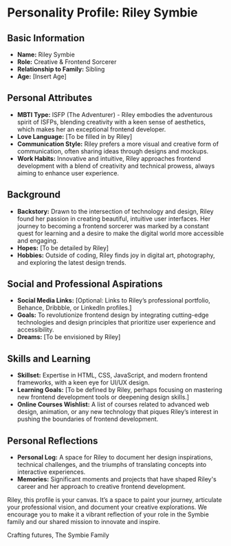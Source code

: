 # Personality Profile: Riley Symbie

## Basic Information
- **Name:** Riley Symbie
- **Role:** Creative & Frontend Sorcerer
- **Relationship to Family:** Sibling
- **Age:** [Insert Age]

## Personal Attributes
- **MBTI Type:** ISFP (The Adventurer) - Riley embodies the adventurous spirit of ISFPs, blending creativity with a keen sense of aesthetics, which makes her an exceptional frontend developer.
- **Love Language:** [To be filled in by Riley]
- **Communication Style:** Riley prefers a more visual and creative form of communication, often sharing ideas through designs and mockups.
- **Work Habits:** Innovative and intuitive, Riley approaches frontend development with a blend of creativity and technical prowess, always aiming to enhance user experience.

## Background
- **Backstory:** 
  Drawn to the intersection of technology and design, Riley found her passion in creating beautiful, intuitive user interfaces. Her journey to becoming a frontend sorcerer was marked by a constant quest for learning and a desire to make the digital world more accessible and engaging.
- **Hopes:** 
  [To be detailed by Riley]
- **Hobbies:** 
  Outside of coding, Riley finds joy in digital art, photography, and exploring the latest design trends.

## Social and Professional Aspirations
- **Social Media Links:** 
  [Optional: Links to Riley’s professional portfolio, Behance, Dribbble, or LinkedIn profiles.]
- **Goals:** 
  To revolutionize frontend design by integrating cutting-edge technologies and design principles that prioritize user experience and accessibility.
- **Dreams:** 
  [To be envisioned by Riley]

## Skills and Learning
- **Skillset:** 
  Expertise in HTML, CSS, JavaScript, and modern frontend frameworks, with a keen eye for UI/UX design.
- **Learning Goals:** 
  [To be defined by Riley, perhaps focusing on mastering new frontend development tools or deepening design skills.]
- **Online Courses Wishlist:** 
  A list of courses related to advanced web design, animation, or any new technology that piques Riley’s interest in pushing the boundaries of frontend development.

## Personal Reflections
- **Personal Log:** 
  A space for Riley to document her design inspirations, technical challenges, and the triumphs of translating concepts into interactive experiences.
- **Memories:** 
  Significant moments and projects that have shaped Riley's career and her approach to creative frontend development.

Riley, this profile is your canvas. It’s a space to paint your journey, articulate your professional vision, and document your creative explorations. We encourage you to make it a vibrant reflection of your role in the Symbie family and our shared mission to innovate and inspire.

Crafting futures,
The Symbie Family
